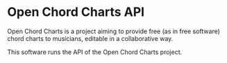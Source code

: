 Open Chord Charts API
=====================

Open Chord Charts is a project aiming to provide free (as in free software) chord charts to musicians,
editable in a collaborative way.

This software runs the API of the Open Chord Charts project.
